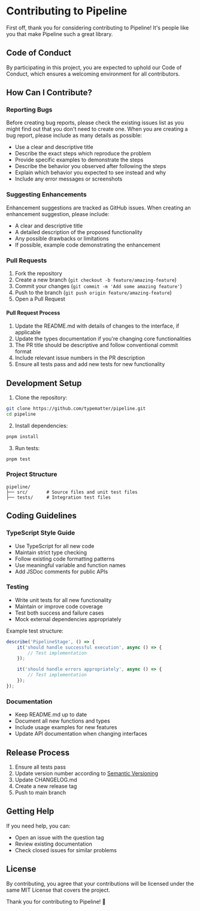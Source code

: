 # Contributing to Pipeline

First off, thank you for considering contributing to Pipeline! It's people like you that make Pipeline such a great library.

## Code of Conduct

By participating in this project, you are expected to uphold our Code of Conduct, which ensures a welcoming environment for all contributors.

## How Can I Contribute?

### Reporting Bugs

Before creating bug reports, please check the existing issues list as you might find out that you don't need to create one. When you are creating a bug report, please include as many details as possible:

- Use a clear and descriptive title
- Describe the exact steps which reproduce the problem
- Provide specific examples to demonstrate the steps
- Describe the behavior you observed after following the steps
- Explain which behavior you expected to see instead and why
- Include any error messages or screenshots

### Suggesting Enhancements

Enhancement suggestions are tracked as GitHub issues. When creating an enhancement suggestion, please include:

- A clear and descriptive title
- A detailed description of the proposed functionality
- Any possible drawbacks or limitations
- If possible, example code demonstrating the enhancement

### Pull Requests

1. Fork the repository
2. Create a new branch (`git checkout -b feature/amazing-feature`)
3. Commit your changes (`git commit -m 'Add some amazing feature'`)
4. Push to the branch (`git push origin feature/amazing-feature`)
5. Open a Pull Request

#### Pull Request Process

1. Update the README.md with details of changes to the interface, if applicable
2. Update the types documentation if you're changing core functionalities
3. The PR title should be descriptive and follow conventional commit format
4. Include relevant issue numbers in the PR description
5. Ensure all tests pass and add new tests for new functionality

## Development Setup

1. Clone the repository:

```bash
git clone https://github.com/typematter/pipeline.git
cd pipeline
```

2. Install dependencies:

```bash
pnpm install
```

3. Run tests:

```bash
pnpm test
```

### Project Structure

```
pipeline/
├── src/       # Source files and unit test files
├── tests/     # Integration test files
```

## Coding Guidelines

### TypeScript Style Guide

- Use TypeScript for all new code
- Maintain strict type checking
- Follow existing code formatting patterns
- Use meaningful variable and function names
- Add JSDoc comments for public APIs

### Testing

- Write unit tests for all new functionality
- Maintain or improve code coverage
- Test both success and failure cases
- Mock external dependencies appropriately

Example test structure:

```typescript
describe('PipelineStage', () => {
	it('should handle successful execution', async () => {
		// Test implementation
	});

	it('should handle errors appropriately', async () => {
		// Test implementation
	});
});
```

### Documentation

- Keep README.md up to date
- Document all new functions and types
- Include usage examples for new features
- Update API documentation when changing interfaces

## Release Process

1. Ensure all tests pass
2. Update version number according to [Semantic Versioning](https://semver.org/)
3. Update CHANGELOG.md
4. Create a new release tag
5. Push to main branch

## Getting Help

If you need help, you can:

- Open an issue with the question tag
- Review existing documentation
- Check closed issues for similar problems

## License

By contributing, you agree that your contributions will be licensed under the same MIT License that covers the project.

Thank you for contributing to Pipeline! 🚀
